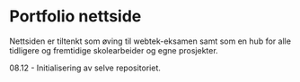 # Portfolio nettside

Nettsiden er tiltenkt som øving til webtek-eksamen samt som en hub for alle tidligere og fremtidige skolearbeider og egne prosjekter.

08.12 - Initialisering av selve repositoriet.
		